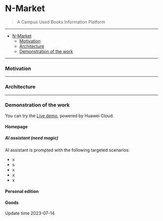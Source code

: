 # N-Market 
> A Campus Used Books Information Platform
---
- [N-Market](#n-market)
   - [Motivation](#motivation)
   - [Architecture](#architecture)
   - [Demonstration of the work](#demonstration-of-the-work)
---
### Motivation
---
### Architecture

---
### Demonstration of the work
You can try the [Live demo](http://124.71.159.90/home), powered by Huawei Cloud.
#### Homepage
##### AI assistant (need magic)
AI assistant is prompted with the following targeted scenarios:
  - x
  - s
  - x
  - x
  - x
#### Personal edition
#### Goods


Update time 2023-07-14
